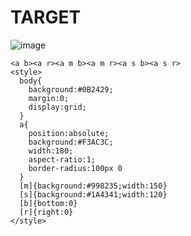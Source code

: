 # TARGET

![image](https://github.com/user-attachments/assets/530fa8a2-7205-4ff0-ba9c-83d388dd29e8)

```
<a b><a r><a m b><a m r><a s b><a s r>
<style>
  body{
    background:#0B2429;
    margin:0;
    display:grid;
  }
  a{
    position:absolute;
    background:#F3AC3C;
    width:180;
    aspect-ratio:1;
    border-radius:100px 0
  }
  [m]{background:#998235;width:150}
  [s]{background:#1A4341;width:120}
  [b]{bottom:0}
  [r]{right:0}
</style>
```
